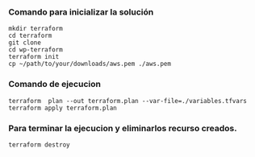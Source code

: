 

### Comando para inicializar la solución 

```
mkdir terraform
cd terraform
git clone 
cd wp-terraform
terraform init
cp ~/path/to/your/downloads/aws.pem ./aws.pem
```

### Comando de ejecucion 

```
terraform  plan --out terraform.plan --var-file=./variables.tfvars
terraform apply terraform.plan
```

### Para terminar la ejecucion y eliminarlos recurso creados.

```
terraform destroy
```

